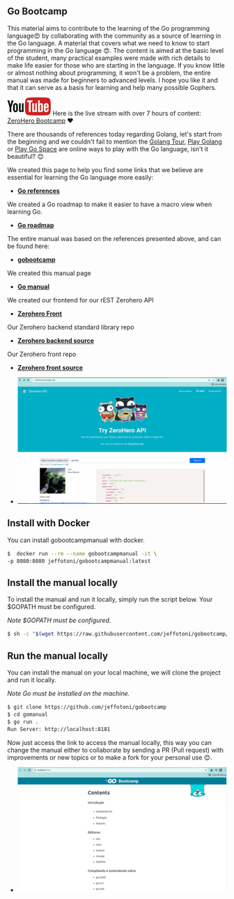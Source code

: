 ## Go Bootcamp
This material aims to contribute to the learning of the Go programming language😍 by collaborating with the community as a source of learning in the Go language. A material that covers what we need to know to start programming in the Go language 😍.
The content is aimed at the basic level of the student, many practical examples were made with rich details to make life easier for those who are starting in the language.
If you know little or almost nothing about programming, it won't be a problem, the entire manual was made for beginners to advanced levels.
I hope you like it and that it can serve as a basis for learning and help many possible Gophers.

![youtube](img/youtube.png "youtube")
Here is the live stream with over 7 hours of content: [ZeroHero Bootcamp](https://www.youtube.com/watch?v=XVE3hHW7Wvs) ❤️

There are thousands of references today regarding Golang, let's start from the beginning and we couldn't fail to mention the [Golang Tour](https://go.dev/tour/welcome/1), [Play Golang](https://go.dev/play) or [Play Go Space](https://goplay.space/) are online ways to play with the Go language, isn't it beautiful? 😊

We created this page to help you find some links that we believe are essential for learning the Go language more easily:
* **[Go references](https://github.com/jeffotoni/gobootcamp/tree/main/references)**

We created a Go roadmap to make it easier to have a macro view when learning Go.
* **[Go roadmap](roadmap/goroadmap.png)**

The entire manual was based on the references presented above, and can be found here:
* **[gobootcamp](https://gobootcamp.jeffotoni.com/)**

We created this manual page
* **[Go manual](https://github.com/jeffotoni/gobootcamp/tree/main/gomanual)**

We created our frontend for our rEST Zerohero API
* **[Zerohero Front](https://zerohero.web.s3apis.com)**

Our Zerohero backend standard library repo
* **[Zerohero backend source](https://github.com/jeffotoni/gzerohero)**

Our Zerohero front repo
* **[Zerohero front source](https://github.com/jeffotoni/gzerohero.web)**
- ![zerohero front](img/zerohero-front.png?raw=true "zerohero front")

## Install with Docker
You can install gobootcampmanual with docker.

```bash
$  docker run --rm --name gobootcampmanual -it \
-p 8080:8080 jeffotoni/gobootcampmanual:latest
```

## Install the manual locally

To install the manual and run it locally, simply run the script below. Your $GOPATH must be configured.

_Note_
_$GOPATH must be configured._

```bash
$ sh -c "$(wget https://raw.githubusercontent.com/jeffotoni/gobootcamp/main/install/v1/install.sh -O -)"
```

## Run the manual locally
You can install the manual on your local machine, we will clone the project and run it locally.

_Note_
_Go must be installed on the machine._

```bash
$ git clone https://github.com/jeffotoni/gobootcamp
$ cd gomanual
$ go run .
Run Server: http://localhost:8181
```
Now just access the link to access the manual locally, this way you can change the manual either to collaborate by sending a PR (Pull request) with improvements or new topics or to make a fork for your personal use 😊.

- ![gobootcamp](img/gobootcamp1.jpg?raw=true "gobootcamp")

